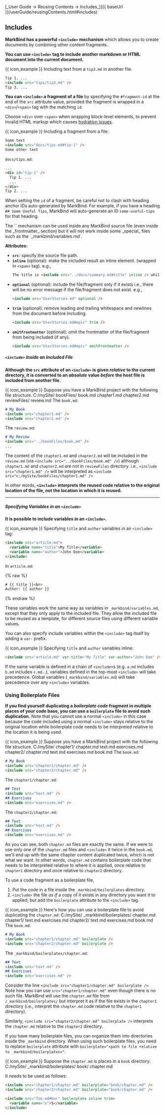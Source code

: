 <span id="link" class="d-none">
<md>[_User Guide → Reusing Contents → Includes_]({{ baseUrl }}/userGuide/reusingContents.html#includes)</md>
</span>

## Includes

<div id="overview">

**MarkBind has a powerful `<include>` mechanism** which allows you to create documents by combining other content fragments.
</div>

**You can use `<include>` tag to include another markdown or HTML document into the current document.**

<div class="indented">

{{ icon_example }} Including text from a `tip2.md` in another file.
```html
Tip 1. ...
<include src="tips/tip2.md" />
Tip 3. ...
```
</div>

**You can `<include>` a fragment of a file** by specifying the `#fragment-id` at the end of the `src` attribute value, provided the fragment is wrapped in a `<div>`/`<span>` tag with the matching `id`.

<box type="important" seamless>

Choose `<div>` over `<span>` when wrapping block-level elements, to prevent invalid HTML markup which causes [hydration issues](https://vuejs.org/guide/scaling-up/ssr.html#hydration-mismatch).

</box>

<div class="indented">

{{ icon_example }} Including a fragment from a file:
```html
Some text
<include src="docs/tips.md#tip-1" />
Some other text
```

`docs/tips.md`:
```html
...
<div id="tip-1" />
  Tip 1. ...
  ...
</div>
Tip 2. ...
```
</div>

<box type="warning">

When setting the `id` of a fragment, be careful not to clash with heading anchor IDs auto-generated by MarkBind. For example, if you have a heading `## Some Useful Tips`, MarkBind will auto-generate an ID `some-useful-tips` for that heading.

</box>

<include src="tip.md" boilerplate >
<span id="tip_body">
The `<include>` mechanism can be used inside any MarkBind source file (even inside the _frontmatter_ section) but it will not work inside some _special_ files such as the `_markbind/variables.md`.
</span>
</include>

**Attributes:**
* **`src`**: specify the source file path.
* **`inline`** (optional): make the included result an inline element. (wrapped in `<span>` tag). e.g.,
  ```html
  The title is <include src="../docs/summary.md#title" inline /> while ...
   ```
* **`optional`** (optional): include the file/fragment only if it exists i.e., there will be no error message if the file/fragment does not exist. e.g.,
  ```html
  <include src="UserStories.md" optional />
  ```
* **`trim`** (optional): remove leading and trailing whitespace and newlines from the document before including.
  ```html
  <include src="UserStories.md#epic" trim />
  ```
* **`omitFrontmatter`** (optional): omit the frontmatter of the file/fragment from being included (if any).
  ```html
  <include src="UserStories.md#epic" omitFrontmatter />
  ```

##### `<include>` Inside an Included File

**Although the `src` attribute of an `<include>` is given _relative_ to the current directory, it is converted to an _absolute_ value _before_ the <tooltip content="i.e., the file containing the `<include>`">host file</tooltip> is included from another file.**

<div class="indented">

{{ icon_example }} Suppose you have a MarkBind project with the following file structure.
<tree>
C:/mySite/
  bookFiles/
    book.md
    chapter1.md
    chapter2.md
  reviewFiles/
    review.md
</tree>
The `book.md`:
```markdown
# My Book
<include src="chapter1.md" />
<include src="chapter2.md" />
```
The `review.md`:

```markdown
# My Review
<include src="../bookFiles/book.md" />
...
```

The content of the `chapter1.md` and `chapter2.md` will be included in the `review.md` (via `<include src="../bookFiles/book.md" />`) although `chapter1.md` and `chapter2.md` are not in `reviewFiles` directory. i.e., `<include src="chapter1.md" />` will be interpreted as `<include src="c:/mySite/bookFiles/chapter1.md" />`
</div>

In other words, **`<include>` interprets the reused code relative to the original location of the file, not the location in which it is reused.**

<hr><!-- ======================================================================================================= -->

##### Specifying Variables in an `<include>`

**It is possible to include variables in an `<include>`.**

<div class="indented">

{{ icon_example }} Specifying `title` and `author` variables in an `<include>` tag:

```html
<include src="article.md">
  <variable name="title">My Title</variable>
  <variable name="author">John Doe</variable>
</include>
```

In `article.md`:

{% raw %}
```html
# {{ title }}<br>
Author: {{ author }}
```
{% endraw %}
</div>

These variables work the same way as variables in `_markbind/variables.md`, except that they only apply to the included file. They allow the included file to be reused as a template, for different source files using different variable values.

You can also specify include variables within the `<include>` tag itself by adding a `var-` prefix.

<div class="indented">

{{ icon_example }} Specifying `title` and `author` variables inline:
```html
<include src="article.md" var-title="My Title" var-author="John Doe" />
```
</div>

If the same variable is defined in a chain of `<include>`s (e.g. `a.md` includes `b.md` includes `c.md`...), variables defined in the top-most `<include>` will take precedence. Global variables (`_markbind/variables.md`) will take precedence over any `<include>` variables.

### Using Boilerplate Files

**If you find yourself duplicating a <tooltip content="code that needs to stay relative to the directory in which it used">_boilerplate code_</tooltip> fragment in multiple places of your code base, you can use a `boilerplate` file to avoid such duplication.** Note that you cannot use a normal `<include>` in this case because the code included using a normal `<include>` stays relative to the original location while boilerplate code needs to be interpreted relative to the location it is being used.

<div class="indented">

{{ icon_example }} Suppose you have a MarkBind project with the following file structure.
<tree>
C:/mySite/
  chapter1/
    chapter.md
    text.md
    exercises.md
  chapter2/
    chapter.md
    text.md
    exercises.md
  book.md
</tree>
The `book.md`:
```markdown
# My Book
<include src="chapter1/chapter.md" />
<include src="chapter2/chapter.md" />
```
The `chapter1/chapter.md`:

```markdown
## Text
<include src="text.md" />
## Exercises
<include src="exercises.md" />
```
The `chapter2/chapter.md`:

```markdown
## Text
<include src="text.md" />
## Exercises
<include src="exercises.md" />
```

As you can see, both `chapter.md` files are exactly the same. If we were to use only one of the `chapter.md` files and `<include>` it twice in the `book.md`, we'll end up with the same chapter content duplicated twice, which is not what we want. In other words, `chapter.md` contains boilerplate code that needs to be interpreted relative to where it is applied, once relative to `chapter1` directory and once relative to `chapter2` directory.
</div>

To use a code fragment as a boilerplate file,
1. Put the code in a file inside the `_markbind/boilerplates` directory.
2. `<include>` the file _as if_ a copy of it exists in any directory you want it to applied, but add the `boilerplate` attribute to the `<include>` tag.

<div class="indented">

{{ icon_example }} Here's how you can use a boilerplate file to avoid duplicating the `chapter.md`:
<tree>
C:/mySite/
  _markbind/boilerplates/
    chapter.md
  chapter1/
    text.md
    exercises.md
  chapter2/
    text.md
    exercises.md
  book.md
</tree>
The `book.md`:
```markdown
# My Book
<include src="chapter1/chapter.md" boilerplate />
<include src="chapter2/chapter.md" boilerplate />
```
The `_markbind/boilerplates/chapter.md`:

```markdown
## Text
<include src="text.md" />
## Exercises
<include src="exercises.md" />
```

Consider the line `<include src="chapter1/chapter.md" boilerplate />`. Note how you can use `src="chapter1/chapter.md"` even though there is no such file. MarkBind will use the `chapter.md` file from `/_markbind/boilerplates/` but interpret it as if the file exists in the `chapter1` directory (i.e., interpret the `chapter.md` code relative to the `chapter1` directory).

Similarly, `<include src="chapter2/chapter.md" boilerplate />` interprets the `chapter.md` relative to the `chapter2` directory.
</div>

If you have many boilerplate files, you can organize them into directories inside the `_markbind` directory. When using such boilerplate files, you need to replace `boilerplate` attribute with `boilerplate="<path to file relative to _markbind/boilerplates>"`.

<div class="indented">

{{ icon_example }} Suppose the `chapter.md` is places in a `book` directory:
<tree>
C:/mySite/
  _markbind/boilerplates/
    book/
      chapter.md
</tree>

It needs to be used as follows:
```markdown
<include src="chapter1/chapter.md" boilerplate="book/chapter.md" />
<include src="chapter2/chapter.md" boilerplate="book/chapter.md" />
```
</div>


<div id="short" class="d-none">

```markdown
<include src="foo.md#bar" boilerplate inline trim>
  <variable name="x">5</variable>
</include>
```
</div>
